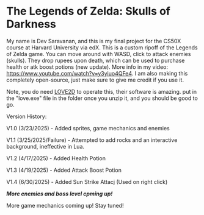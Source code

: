 # The Legends of Zelda: Skulls of Darkness

My name is Dev Saravanan, and this is my final project for the CS50X course at Harvard University via edX. This is a custom ripoff of the Legends of Zelda game. You can move around with WASD, click to attack enemies (skulls). They drop rupees upon death, which can be used to purchase health or atk boost potions (new update). More info in my video: https://www.youtube.com/watch?v=y3yiuo4QFe4. I am also making this completely open-source, just make sure to give me credit if you use it.

Note, you do need [LOVE2D](https://www.love2d.org/) to operate this, their software is amazing. put in the "love.exe" file in the folder once you unzip it, and you should be good to go.

Version History:

V1.0 (3/23/2025) - Added sprites, game mechanics and enemies

V1.1 (3/25/2025/Failure) - Attempted to add rocks and an interactive background, ineffective in Lua.

V1.2 (4/17/2025) - Added Health Potion

V1.3 (4/19/2025) - Added Attack Boost Potion

V1.4 (6/30/2025) - Added Sun Strike Attacj (Used on right click)

***More enemies and boss level cpming up!***


More game mechanics coming up! Stay tuned!
